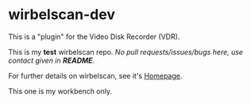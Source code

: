 # wirbelscan-dev
This is a "plugin" for the Video Disk Recorder (VDR).

This is my **test** wirbelscan repo.
*No pull requests/issues/bugs here, use contact given in **README**.*


For further details on wirbelscan, see it's [Homepage](https://www.gen2vdr.de/wirbel/wirbelscan/index2.html).

This one is my workbench only.
